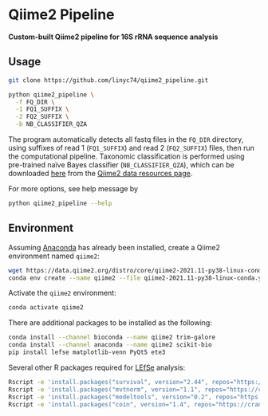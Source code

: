 # Qiime2 Pipeline

**Custom-built Qiime2 pipeline for 16S rRNA sequence analysis**

## Usage

```bash
git clone https://github.com/linyc74/qiime2_pipeline.git

python qiime2_pipeline \
  -f FQ_DIR \
  -1 FQ1_SUFFIX \
  -2 FQ2_SUFFIX \
  -b NB_CLASSIFIER_QZA
```

The program automatically detects all fastq files in the `FQ_DIR` directory,
using suffixes of read 1 (`FQ1_SUFFIX`) and read 2 (`FQ2_SUFFIX`) files,
then run the computational pipeline. Taxonomic classification is performed
using pre-trained naïve Bayes classifier (`NB_CLASSIFIER_QZA`), which can be
downloaded [here](https://data.qiime2.org/2022.8/common/silva-138-99-nb-classifier.qza)
from the [Qiime2 data resources page](https://docs.qiime2.org/2022.8/data-resources/).

For more options, see help message by

```bash
python qiime2_pipeline --help
```

## Environment

Assuming [Anaconda](https://www.anaconda.com/) has already been installed, create a Qiime2 environment named `qiime2`:

```bash
wget https://data.qiime2.org/distro/core/qiime2-2021.11-py38-linux-conda.yml
conda env create --name qiime2 --file qiime2-2021.11-py38-linux-conda.yml
```

Activate the `qiime2` environment:

```bash
conda activate qiime2
```

There are additional packages to be installed as the following:

```bash
conda install --channel bioconda --name qiime2 trim-galore
conda install --channel anaconda --name qiime2 scikit-bio
pip install lefse matplotlib-venn PyQt5 ete3
```

Several other R packages required for [LEfSe](https://github.com/SegataLab/lefse) analysis:

```bash
Rscript -e 'install.packages("survival", version="2.44", repos="https://cran.csie.ntu.edu.tw/")'
Rscript -e 'install.packages("mvtnorm", version="1.1", repos="https://cran.csie.ntu.edu.tw/")'
Rscript -e 'install.packages("modeltools", version="0.2", repos="https://cran.csie.ntu.edu.tw/")'
Rscript -e 'install.packages("coin", version="1.4", repos="https://cran.csie.ntu.edu.tw/")'
```
